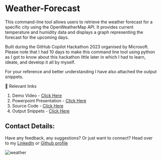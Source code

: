 # Weather-Forecast

This command-line tool allows users to retrieve the weather forecast for a specific city using the OpenWeatherMap API. It provides current temperature and humidity data and displays a graph representing the forecast for the upcoming days.

Built during the GitHub Copilot Hackathon 2023 organised by Microsoft. 
Please note that I had 10 days to make this command line tool using python as I got to know about this hackathon little later in which I had to learn, ideate, and develop it all by myself.

For your reference and better understanding I have also attached the output snippets.

🔗 Relevant links 
   1. Demo Video - [Click Here](https://drive.google.com/drive/folders/1sL1KuC_WrFx79mbkHbEAoKiVZ8fXnJ6d?usp=drive_link)
   2. Powerpoint Presentation - [Click Here](https://drive.google.com/drive/folders/1Otob1px-n1RFgzXXNuJ30e58EDO2_JWq?usp=drive_link)
   3. Source Code - [Click Here](https://drive.google.com/drive/folders/1S_JOIxHVXtqZ50oM3uGsG2IX0sCTLj-J?usp=drive_link)
   4. Output Snippets - [Click Here](https://drive.google.com/drive/folders/1gbJNAgIzVKGVZKTDxSl2HLnfaI3hGR6V?usp=drive_link)

## Contact Details:

   Have any feedback, any suggestions? Or just want to connect?
   Head over to my [LinkedIn](https://linkedin.com/in/ananya-gupta-497ab7229) or [Github profile](https://github.com/Ana4506)

![weather](https://github.com/Ana4506/Weather-Forecast/assets/89125989/606e9a81-4a56-4b68-a409-45cdf582859b)
